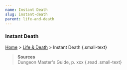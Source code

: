 ```yaml
---
name: Instant Death
slug: instant-death
parent: life-and-death
---
```

### Instant Death
[Home](dm-operations-center) > [Life & Death](life-and-death) > Instant Death {.small-text}



> **Sources** <br/>
> Dungeon Master's Guide, p. xxx
{.read .small-text}